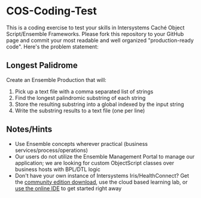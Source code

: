 # COS-Coding-Test

This is a coding exercise to test your skills in Intersystems Caché Object Script/Ensemble Frameworks. Please fork this repository to your GitHub page and commit your most readable and well organized "production-ready code". Here's the problem statement:

## Longest Palidrome

Create an Ensemble Production that will:
  1. Pick up a text file with a comma separated list of strings
  2. Find the longest palindromic substring of each string
  3. Store the resulting substring into a global indexed by the input string
  4. Write the substring results to a text file (one per line)
  
## Notes/Hints
* Use Ensemble concepts wherever practical (business services/process/operations)
* Our users do not utilize the Ensemble Management Portal to manage our application; we are looking for custom ObjectScript classes over business hosts with BPL/DTL logic 
* Don't have your own instance of Intersystems Iris/HealthConnect? Get the [community edition download](https://www.intersystems.com/developing-with-intersystems-iris/), use the cloud based learning lab, or [use the online IDE](https://www.intersystems.com/try-intersystems-iris-for-free/?source=Developer_Button) to get started right away

